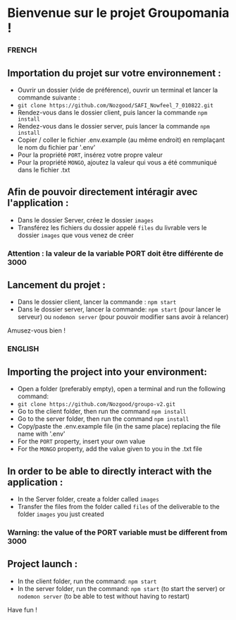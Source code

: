 # Bienvenue sur le projet Groupomania ! 

### FRENCH 
## Importation du projet sur votre environnement : 

- Ouvrir un dossier (vide de préférence), ouvrir un terminal et lancer la commande suivante :
- `git clone https://github.com/Nozgood/SAFI_Nowfeel_7_010822.git`
- Rendez-vous dans le dossier client, puis lancer la commande `npm install`
- Rendez-vous dans le dossier server, puis lancer la commande `npm install`
- Copier / coller le fichier .env.example (au même endroit) en remplaçant le nom du fichier par '.env' 
- Pour la propriété `PORT`, insérez votre propre valeur
- Pour la propriété `MONGO`, ajoutez la valeur qui vous a été communiqué dans le fichier .txt 

## Afin de pouvoir directement intéragir avec l'application : 

- Dans le dossier Server, créez le dossier `images`
- Transférez les fichiers du dossier appelé `files` du livrable vers le dossier `images` que vous venez de créer 

### Attention : la valeur de la variable PORT doit être différente de 3000 

## Lancement du projet : 

- Dans le dossier client, lancer la commande : `npm start`
- Dans le dossier server, lancer la commande: `npm start` (pour lancer le serveur) ou `nodemon server` (pour pouvoir modifier sans avoir à relancer)

Amusez-vous bien ! 

### ENGLISH
## Importing the project into your environment:

- Open a folder (preferably empty), open a terminal and run the following command:
- `git clone https://github.com/Nozgood/groupo-v2.git`
- Go to the client folder, then run the command `npm install`
- Go to the server folder, then run the command `npm install`
- Copy/paste the .env.example file (in the same place) replacing the file name with '.env'
- For the `PORT` property, insert your own value
- For the `MONGO` property, add the value given to you in the .txt file

## In order to be able to directly interact with the application : 

- In the Server folder, create a folder called `images`
- Transfer the files from the folder called `files` of the deliverable to the folder `images` you just created


### Warning: the value of the PORT variable must be different from 3000

## Project launch :

- In the client folder, run the command: `npm start`
- In the server folder, run the command: `npm start` (to start the server) or `nodemon server` (to be able to test without having to restart)

Have fun !